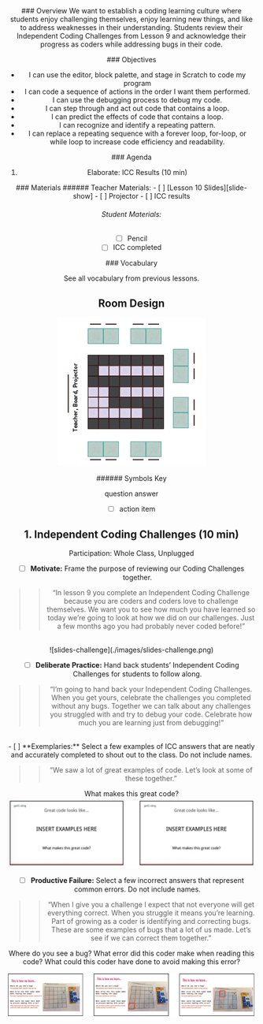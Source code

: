 <header class='header' title='ICC Review' subtitle='Lesson 10 Part 1'/>

<notable>
<iconp src='/icons/activity.png'>### Overview</iconp>
We want to establish a coding learning culture where students enjoy challenging themselves, enjoy learning new things, and like to address weaknesses in their understanding. Students review their Independent Coding Challenges from Lesson 9 and acknowledge their progress as coders while addressing bugs in their code.

<iconp src='/icons/objectives.png'>### Objectives</iconp>
- I can use the editor, block palette, and stage in Scratch to code my program
- I can code a sequence of actions in the order I want them performed.
- I can use the debugging process to debug my code.
- I can step through and act out code that contains a loop.
- I can predict the effects of code that contains a loop.
- I can recognize and identify a repeating pattern.
- I can replace a repeating sequence with a forever loop, for-loop, or while loop to increase code efficiency and readability.

<iconp src='/icons/agenda.png'>### Agenda</iconp>
1. Elaborate: ICC Results (10 min)

<note>
<iconp src='/icons/materials.png'>### Materials</iconp>
###### Teacher Materials:
- [ ] [Lesson 10 Slides][slide-show]
- [ ] Projector
- [ ] ICC results

###### Student Materials:
- [ ] Pencil
- [ ] ICC completed

<iconp src='/icons/vocab.png'>### Vocabulary</iconp>

See all vocabulary from previous lessons.

</note>

<pagebreak/>

## Room Design

![room](./images/desk-setup_unplugged.png)

<note borderLeft='2px solid green' mt='2em'>
###### Symbols Key

<iconp ml='1.65em' type='question'>question</iconp>
<iconp ml='1.65em' type='answer'>answer</iconp>
- [ ] action item
</note>

## 1. Independent Coding Challenges (10 min)
Participation: Whole Class, Unplugged

- [ ] **Motivate:** Frame the purpose of reviewing our Coding Challenges together.

> > “In lesson 9 you complete an Independent Coding Challenge because you are coders and coders love to challenge themselves. We want you to see how much you have learned so today we’re going to look at how we did on our challenges. Just a few months ago you had probably never coded before!”
<br/>

<note title='Slides:'>
![slides-challenge](./images/slides-challenge.png)
</note>

- [ ] **Deliberate Practice:** Hand back students’ Independent Coding Challenges for students to follow along.

> > “I’m going to hand back your Independent Coding Challenges. When you get yours, celebrate the challenges you completed without any bugs. Together we can talk about any challenges you struggled with and try to debug your code. Celebrate how much you are learning just from debugging!”

<br/>
- [ ] **Exemplaries:** Select a few examples of ICC answers that are neatly and accurately completed to shout out to the class.  Do not include names.

> > “We saw a lot of great examples of code. Let’s look at some of these together.”

<iconp type='question'>What makes this great code?</iconp>
![slides-exemplaries](./images/slides-exemplaries.jpeg)

- [ ] **Productive Failure:** Select a few incorrect answers that represent common errors. Do not include names.

> > “When I give you a challenge I expect that not everyone will get everything correct. When you struggle it means you’re learning. Part of growing as a coder is identifying and correcting bugs. These are some examples of bugs that a lot of us made. Let’s see if we can correct them together.”

<iconp type='question'>Where do you see a bug?</iconp>
<iconp type='question'>What error did this coder make when reading this code?</iconp>
<iconp type='question'>What could this coder have done to avoid making this error?</iconp>

![slides-productive-failure](./images/slides-correct.png)


</notable>

[slide-show]: https://docs.google.com/presentation/d/1FYKb6QpjKcpymzLRw4CAEs_r0DKZ5RElQh8bizPxPsc/edit?usp=sharing
